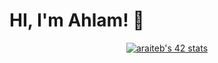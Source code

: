 # HI, I'm Ahlam! 👋
 <p align="center">
<a href="https://github.com/oakoudad/badge42"><img src="https://badge.mediaplus.ma/darkblue/araiteb" alt="araiteb's 42 stats" /></a>
